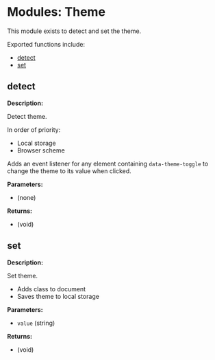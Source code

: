 # Modules: Theme

This module exists to detect and set the theme.

Exported functions include:

- [detect](#detect)
- [set](#set)

## detect

**Description:**

Detect theme.

In order of priority:

- Local storage
- Browser scheme

Adds an event listener for any element containing `data-theme-toggle` to change the theme
to its value when clicked.

**Parameters:**

- (none)

**Returns:**

- (void)

## set

**Description:**

Set theme.

- Adds class to document
- Saves theme to local storage

**Parameters:**

- `value` (string)

**Returns:**

- (void)